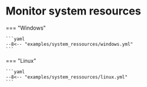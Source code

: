 # Monitor system resources

=== "Windows"
    
    ```yaml
    --8<-- "examples/system_ressources/windows.yml"
    ```

=== "Linux"
    
    ```yaml
    --8<-- "examples/system_ressources/linux.yml"
    ```

